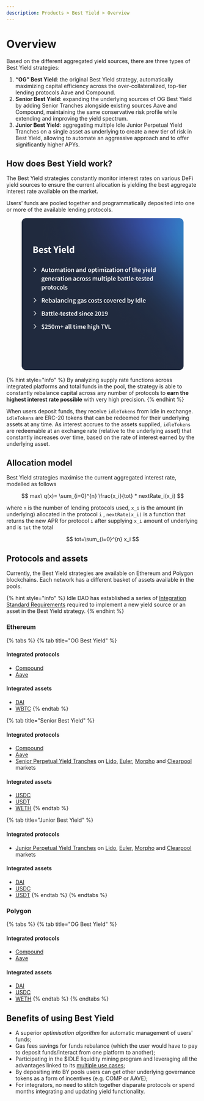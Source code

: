 ```yaml
---
description: Products > Best Yield > Overview
---
```


# Overview

Based on the different aggregated yield sources, there are three types of Best Yield strategies:

1. **“OG” Best Yield**: the original Best Yield strategy, automatically maximizing capital efficiency across the over-collateralized, top-tier lending protocols Aave and Compound.
2. **Senior Best Yield**: expanding the underlying sources of OG Best Yield by adding Senior Tranches alongside existing sources Aave and Compound, maintaining the same conservative risk profile while extending and improving the yield spectrum.
3. **Junior Best Yield**: aggregating multiple Idle Junior Perpetual Yield Tranches on a single asset as underlying to create a new tier of risk in Best Yield, allowing to automate an aggressive approach and to offer significantly higher APYs.

## How does Best Yield work?

The Best Yield strategies constantly monitor interest rates on various DeFi yield sources to ensure the current allocation is yielding the best aggregate interest rate available on the market.

Users' funds are pooled together and programmatically deposited into one or more of the available lending protocols.&#x20;

<figure><img src="../../.gitbook/assets/BY.png" alt=""><figcaption></figcaption></figure>

{% hint style="info" %}
By analyzing supply rate functions across integrated platforms and total funds in the pool, the strategy is able to constantly rebalance capital across any number of protocols to **earn the highest interest rate possible** with very high precision.
{% endhint %}

When users deposit funds, they receive `idleTokens` from Idle in exchange. `idleTokens` are ERC-20 tokens that can be redeemed for their underlying assets at any time. As interest accrues to the assets supplied, `idleTokens` are redeemable at an exchange rate (relative to the underlying asset) that constantly increases over time, based on the rate of interest earned by the underlying asset.

## Allocation model

Best Yield strategies maximise the current aggregated interest rate, modelled as follows

$$
max\ q(x)= \sum_{i=0}^{n} \frac{x_i}{tot} * nextRate_i(x_i)
$$

where `n` is the number of lending protocols used, `x_i` is the amount (in underlying) allocated in the protocol `i` , `nextRate(x_i)` is a function that returns the new APR for protocol `i` after supplying `x_i` amount of underlying and is `tot` the total

$$
tot=\sum_{i=0}^{n} x_i
$$

## Protocols and assets&#x20;

Currently, the Best Yield strategies are available on Ethereum and Polygon blockchains. Each network has a different basket of assets available in the pools.

{% hint style="info" %}
Idle DAO has established a series of [Integration Standard Requirements](../../developers/security/integration-standard-requirements.md) required to implement a new yield source or an asset in the Best Yield strategy.
{% endhint %}

### Ethereum

{% tabs %}
{% tab title="OG Best Yield" %}
#### Integrated protocols

* [Compound](https://compound.finance/)
* [Aave](https://aave.com/)

#### Integrated assets

* [DAI](https://etherscan.io/address/0x3fe7940616e5bc47b0775a0dccf6237893353bb4)
* [WBTC](https://etherscan.io/address/0x8C81121B15197fA0eEaEE1DC75533419DcfD3151)
{% endtab %}

{% tab title="Senior Best Yield" %}
#### Integrated protocols

* [Compound](https://compound.finance/)
* [Aave](https://aave.com/)
* [Senior Perpetual Yield Tranches](../perpetual-yield-tranches/overview.md#senior-tranches) on [Lido](https://lido.fi/), [Euler](https://www.euler.finance/), [Morpho](https://www.morpho.xyz/) and [Clearpool](https://clearpool.finance/) markets

#### Integrated assets

* [USDC](https://etherscan.io/address/0x5274891bEC421B39D23760c04A6755eCB444797C)
* [USDT](https://etherscan.io/address/0xF34842d05A1c888Ca02769A633DF37177415C2f8)
* [WETH](https://etherscan.io/address/0xc8e6ca6e96a326dc448307a5fde90a0b21fd7f80)
{% endtab %}

{% tab title="Junior Best Yield" %}
#### Integrated protocols

* [Junior Perpetual Yield Tranches](../perpetual-yield-tranches/overview.md#senior-tranches) on [Lido](https://lido.fi/), [Euler](https://www.euler.finance/), [Morpho](https://www.morpho.xyz/) and [Clearpool](https://clearpool.finance/) markets

#### Integrated assets

* [DAI](https://etherscan.io/address/0xeC9482040e6483B7459CC0Db05d51dfA3D3068E1)
* [USDC](https://etherscan.io/address/0xDc7777C771a6e4B3A82830781bDDe4DBC78f320e)
* [USDT](https://etherscan.io/address/0xfa3AfC9a194BaBD56e743fA3b7aA2CcbED3eAaad)
{% endtab %}
{% endtabs %}

### Polygon

{% tabs %}
{% tab title="OG Best Yield" %}
#### Integrated protocols

* [Compound](https://compound.finance/)
* [Aave](https://aave.com/)

#### Integrated assets

* [DAI](https://polygonscan.com/token/0x8f3cf7ad23cd3cadbd9735aff958023239c6a063)
* [USDC](https://polygonscan.com/token/0x2791bca1f2de4661ed88a30c99a7a9449aa84174)
* [WETH](https://polygonscan.com/token/0x7ceb23fd6bc0add59e62ac25578270cff1b9f619)
{% endtab %}
{% endtabs %}

## Benefits of using Best Yield

* A superior _optimisation algorithm_ for automatic management of users' funds;&#x20;
* Gas fees savings for funds rebalance (which the user would have to pay to deposit funds/interact from one platform to another);&#x20;
* Participating in the $IDLE liquidity mining program and leveraging all the advantages linked to its [multiple use cases](../../governance/idle/use-cases/);&#x20;
* By depositing into BY pools users can get other underlying governance tokens as a form of incentives (e.g. COMP or AAVE);&#x20;
* For integrators, no need to stitch together disparate protocols or spend months integrating and updating yield functionality.
